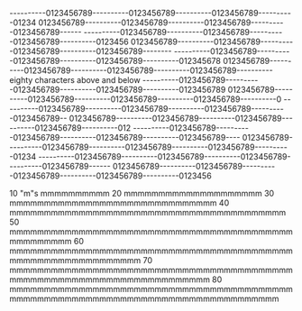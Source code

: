 
----------0123456789----------0123456789----------0123456789----------01234
0123456789----------0123456789----------0123456789----------0123456789------
----------0123456789----------0123456789----------0123456789----------0123456
0123456789----------0123456789----------0123456789----------0123456789--------
----------0123456789----------0123456789----------0123456789----------012345678
0123456789----------0123456789----------0123456789----------0123456789----------
eighty characters above and below
----------0123456789----------0123456789----------0123456789----------0123456789
0123456789----------0123456789----------0123456789----------0123456789----------0
----------0123456789----------0123456789----------0123456789----------0123456789--
0123456789----------0123456789----------0123456789----------0123456789----------012
----------0123456789----------0123456789----------0123456789----------0123456789----
0123456789----------0123456789----------0123456789----------0123456789----------01234
----------0123456789----------0123456789----------0123456789----------0123456789------
0123456789----------0123456789----------0123456789----------0123456789----------0123456


10 "m"s
mmmmmmmmmm
20
mmmmmmmmmmmmmmmmmmmm
30
mmmmmmmmmmmmmmmmmmmmmmmmmmmmmm
40
mmmmmmmmmmmmmmmmmmmmmmmmmmmmmmmmmmmmmmmm
50
mmmmmmmmmmmmmmmmmmmmmmmmmmmmmmmmmmmmmmmmmmmmmmmmmm
60
mmmmmmmmmmmmmmmmmmmmmmmmmmmmmmmmmmmmmmmmmmmmmmmmmmmmmmmmmmmm
70
mmmmmmmmmmmmmmmmmmmmmmmmmmmmmmmmmmmmmmmmmmmmmmmmmmmmmmmmmmmmmmmmmmmmmm
80
mmmmmmmmmmmmmmmmmmmmmmmmmmmmmmmmmmmmmmmmmmmmmmmmmmmmmmmmmmmmmmmmmmmmmmmmmmmmmmmm